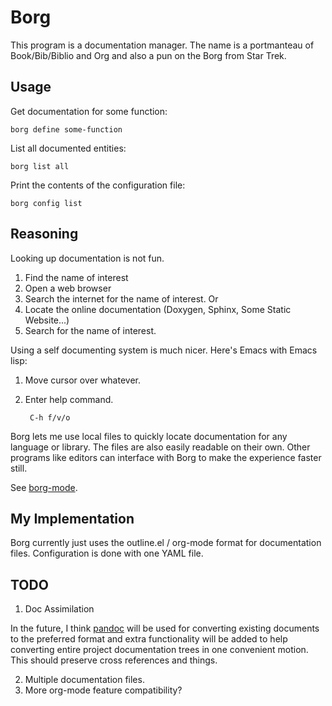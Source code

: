 # Borg #

This program is a documentation manager. The name is a portmanteau of Book/Bib/Biblio and
Org and also a pun on the Borg from Star Trek.

## Usage ##

Get documentation for some function:

    borg define some-function
    
List all documented entities:

    borg list all
    
Print the contents of the configuration file:

    borg config list
    
## Reasoning ##

Looking up documentation is not fun.

1. Find the name of interest
2. Open a web browser
3. Search the internet for the name of interest.
Or
3. Locate the online documentation (Doxygen, Sphinx, Some Static Website...)
4. Search for the name of interest.

Using a self documenting system is much nicer. Here's Emacs with Emacs lisp:

1. Move cursor over whatever.
2. Enter help command.

        C-h f/v/o

Borg lets me use local files to quickly locate documentation for any language or
library. The files are also easily readable on their own. Other programs like
editors can interface with Borg to make the experience faster still.

See [borg-mode](https://github.com/Tass0sm/borg-mode.el ).

## My Implementation ##

Borg currently just uses the outline.el / org-mode format for documentation
files. Configuration is done with one YAML file.

## TODO ##

1. Doc Assimilation

In the future, I think [pandoc](https://pandoc.org ) will be used for converting
existing documents to the preferred format and extra functionality will be added
to help converting entire project documentation trees in one convenient
motion. This should preserve cross references and things.

2. Multiple documentation files.
3. More org-mode feature compatibility?
